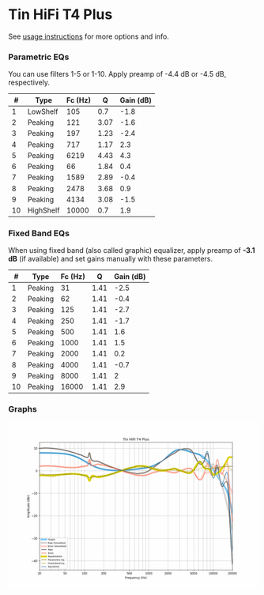 # Tin HiFi T4 Plus
See [usage instructions](https://github.com/jaakkopasanen/AutoEq#usage) for more options and info.

### Parametric EQs
You can use filters 1-5 or 1-10. Apply preamp of -4.4 dB or -4.5 dB, respectively.

|   # | Type      |   Fc (Hz) |    Q |   Gain (dB) |
|-----|-----------|-----------|------|-------------|
|   1 | LowShelf  |       105 | 0.7  |        -1.8 |
|   2 | Peaking   |       121 | 3.07 |        -1.6 |
|   3 | Peaking   |       197 | 1.23 |        -2.4 |
|   4 | Peaking   |       717 | 1.17 |         2.3 |
|   5 | Peaking   |      6219 | 4.43 |         4.3 |
|   6 | Peaking   |        66 | 1.84 |         0.4 |
|   7 | Peaking   |      1589 | 2.89 |        -0.4 |
|   8 | Peaking   |      2478 | 3.68 |         0.9 |
|   9 | Peaking   |      4134 | 3.08 |        -1.5 |
|  10 | HighShelf |     10000 | 0.7  |         1.9 |

### Fixed Band EQs
When using fixed band (also called graphic) equalizer, apply preamp of **-3.1 dB** (if available) and set gains manually with these parameters.

|   # | Type    |   Fc (Hz) |    Q |   Gain (dB) |
|-----|---------|-----------|------|-------------|
|   1 | Peaking |        31 | 1.41 |        -2.5 |
|   2 | Peaking |        62 | 1.41 |        -0.4 |
|   3 | Peaking |       125 | 1.41 |        -2.7 |
|   4 | Peaking |       250 | 1.41 |        -1.7 |
|   5 | Peaking |       500 | 1.41 |         1.6 |
|   6 | Peaking |      1000 | 1.41 |         1.5 |
|   7 | Peaking |      2000 | 1.41 |         0.2 |
|   8 | Peaking |      4000 | 1.41 |        -0.7 |
|   9 | Peaking |      8000 | 1.41 |         2   |
|  10 | Peaking |     16000 | 1.41 |         2.9 |

### Graphs
![](./Tin%20HiFi%20T4%20Plus.png)
